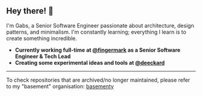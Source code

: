 ## Hey there! 🤙

I'm Gabs, a Senior Software Engineer passionate about architecture, design patterns, and minimalism. I'm constantly learning; everything I learn is to create something incredible.

- **Currently working full-time at [@fingermark](https://www.fingermark.ai/) as a Senior Software Engineer & Tech Lead**<br>
- **Creating some experimental ideas and tools at [@deeckard](https://www.github.com/deeckard)**<br>

---

To check repositories that are archived/no longer maintained, please refer to my "basement" organisation: [basementy](https://github.com/basementy)
